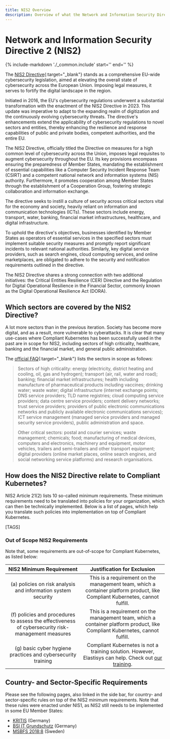 ```yaml
---
title: NIS2 Overview
description: Overview of what the Network and Information Security Directive 2 (NIS2) is and how it relates to Compliant Kubernetes
---
```


<!-- markdownlint-disable-file single-h1 -->

# Network and Information Security Directive 2 (NIS2)

{%
   include-markdown './_common.include'
   start='<!--legal-disclaimer-start-->'
   end='<!--legal-disclaimer-end-->'
%}

The [NIS2 Directive](https://digital-strategy.ec.europa.eu/en/policies/nis2-directive){:target="\_blank"} stands as a comprehensive EU-wide cybersecurity legislation, aimed at elevating the overall state of cybersecurity across the European Union.
Imposing legal measures, it serves to fortify the digital landscape in the region.

Initiated in 2016, the EU's cybersecurity regulations underwent a substantial transformation with the enactment of the NIS2 Directive in 2023.
This update was imperative to adapt to the expanding realm of digitization and the continuously evolving cybersecurity threats.
The directive's enhancements extend the applicability of cybersecurity regulations to novel sectors and entities, thereby enhancing the resilience and response capabilities of public and private bodies, competent authorities, and the entire EU.

The NIS2 Directive, officially titled the Directive on measures for a high common level of cybersecurity across the Union, imposes legal requisites to augment cybersecurity throughout the EU.
Its key provisions encompass ensuring the preparedness of Member States, mandating the establishment of essential capabilities like a Computer Security Incident Response Team (CSIRT) and a competent national network and information systems (NIS) authority.
Furthermore, it promotes cooperation among Member States through the establishment of a Cooperation Group, fostering strategic collaboration and information exchange.

The directive seeks to instill a culture of security across critical sectors vital for the economy and society, heavily reliant on information and communication technologies (ICTs).
These sectors include energy, transport, water, banking, financial market infrastructures, healthcare, and digital infrastructure.

To uphold the directive's objectives, businesses identified by Member States as operators of essential services in the specified sectors must implement suitable security measures and promptly report significant incidents to relevant national authorities.
Similarly, key digital service providers, such as search engines, cloud computing services, and online marketplaces, are obligated to adhere to the security and notification requirements outlined in the directive.

The NIS2 Directive shares a strong connection with two additional initiatives: the Critical Entities Resilience (CER) Directive and the Regulation for Digital Operational Resilience in the Financial Sector, commonly known as the Digital Operational Resilience Act (DORA).

## Which sectors are covered by the NIS2 Directive?

A lot more sectors than in the previous iteration.
Society has become more digital, and as a result, more vulnerable to cyberattacks.
It is clear that many use-cases where Compliant Kubernetes has been successfully used in the past are in scope for NIS2, including sectors of high criticality, healthcare, banking and the financial market, and general public administration.

The [official FAQ](https://digital-strategy.ec.europa.eu/en/faqs/directive-measures-high-common-level-cybersecurity-across-union-nis2-directive-faqs){:target="\_blank"} lists the sectors in scope as follows:

> Sectors of high criticality: energy (electricity, district heating and cooling, oil, gas and hydrogen); transport (air, rail, water and road); banking; financial market infrastructures; health including manufacture of pharmaceutical products including vaccines; drinking water; waste water; digital infrastructure (internet exchange points; DNS service providers; TLD name registries; cloud computing service providers; data centre service providers; content delivery networks; trust service providers; providers of public electronic communications networks and publicly available electronic communications services); ICT service management (managed service providers and managed security service providers), public administration and space.
>
> Other critical sectors: postal and courier services; waste management; chemicals; food; manufacturing of medical devices, computers and electronics, machinery and equipment, motor vehicles, trailers and semi-trailers and other transport equipment; digital providers (online market places, online search engines, and social networking service platforms) and research organisations.

## How does the NIS2 Directive relate to Compliant Kubernetes?

NIS2 Article 21(2) lists 10 so-called minimum requirements.
These minimum requirements need to be translated into policies for your organization, which can then be technically implemented.
Below is a list of pages, which help you translate such policies into implementation on top of Compliant Kubernetes.

[TAGS]

### Out of Scope NIS2 Requirements

Note that, some requirements are out-of-scope for Compliant Kubernetes, as listed below:

|                                      NIS2 Minimum Requirement                                     |                                                        Justification for Exclusion                                                       |
|:-------------------------------------------------------------------------------------------------:|:----------------------------------------------------------------------------------------------------------------------------------------:|
| (a) policies on risk analysis and information system security                                     | This is a requirement on the management team, which a container platform product, like Compliant Kubernetes, cannot fulfill.             |
| (f) policies and procedures to assess the effectiveness of cybersecurity risk-management measures | This is a requirement on the management team, which a container platform product, like Compliant Kubernetes, cannot fulfill.             |
| (g) basic cyber hygiene practices and cybersecurity training                                      | Compliant Kubernetes is not a training solution. However, Elastisys can help. Check out [our training](https://elastisys.com/training/). |

## Country- and Sector-Specific Requirements

Please see the following pages, also linked in the side bar, for country- and sector-specific rules on top of the NIS2 minimum requirements.
Note that these rules were enacted under NIS1, as NIS2 still needs to be implemented in some EU Member States:

- [KRITIS](kritis.md) (Germany)
- [BSI IT Grundschutz](bsi-it-grundschutz.md) (Germany)
- [MSBFS 2018:8](msbfs-20188.md) (Sweden)
